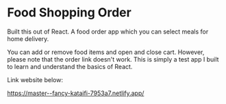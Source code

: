 # Food Shopping Order

Built this out of React. A food order app which you can select meals for home delivery.

You can add or remove food items and open and close cart. However, please note that the order link doesn't work. This is simply a test app I built to learn and understand the basics of React. 

Link website below:

https://master--fancy-kataifi-7953a7.netlify.app/

